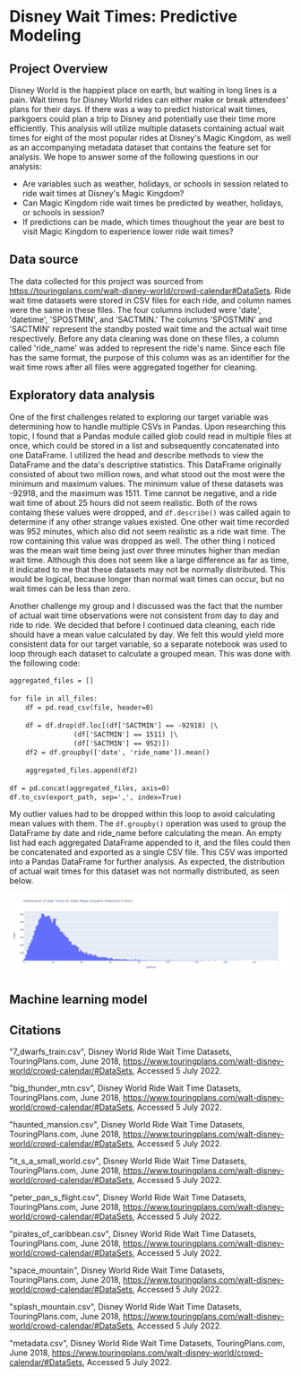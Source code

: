 # Disney Wait Times: Predictive Modeling

## Project Overview
Disney World is the happiest place on earth, but waiting in long lines is a pain.  Wait times for Disney World rides can either make or break attendees' plans for their days.  If there was a way to predict historical wait times, parkgoers could plan a trip to Disney and potentially use their time more efficiently.  This analysis will utilize multiple datasets containing actual wait times for eight of the most popular rides at Disney's Magic Kingdom, as well as an accompanying metadata dataset that contains the feature set for analysis.  We hope to answer some of the following questions in our analysis:
* Are variables such as weather, holidays, or schools in session related to ride wait times at Disney's Magic Kingdom?
* Can Magic Kingdom ride wait times be predicted by weather, holidays, or schools in session?
* If predictions can be made, which times thoughout the year are best to visit Magic Kingdom to experience lower ride wait times?

## Data source
The data collected for this project was sourced from https://touringplans.com/walt-disney-world/crowd-calendar#DataSets. Ride wait time datasets were stored in CSV files for each ride, and column names were the same in these files.  The four columns included were 'date', 'datetime', 'SPOSTMIN', and 'SACTMIN.'  The columns 'SPOSTMIN' and 'SACTMIN' represent the standby posted wait time and the actual wait time respectively.  Before any data cleaning was done on these files, a column called 'ride_name' was added to represent the ride's name.  Since each file has the same format, the purpose of this column was as an identifier for the wait time rows after all files were aggregated together for cleaning.

## Exploratory data analysis
One of the first challenges related to exploring our target variable was determining how to handle multiple CSVs in Pandas.  Upon researching this topic, I found that a Pandas module called glob could read in multiple files at once, which could be stored in a list and subsequently concatenated into one DataFrame.  I utilized the head and describe methods to view the DataFrame and the data's descriptive statistics.  This DataFrame originally consisted of about two million rows, and what stood out the most were the minimum and maximum values.  The minimum value of these datasets was -92918, and the maximum was 1511.  Time cannot be negative, and a ride wait time of about 25 hours did not seem realistic.  Both of the rows containg these values were dropped, and `df.describe()` was called again to determine if any other strange values existed.  One other wait time recorded was 952 minutes, which also did not seem realistic as a ride wait time.  The row containing this value was dropped as well.  The other thing I noticed was the mean wait time being just over three minutes higher than median wait time.  Although this does not seem like a large difference as far as time, it indicated to me that these datasets may not be normally distributed.  This would be logical, because longer than normal wait times can occur, but no wait times can be less than zero.

Another challenge my group and I discussed was the fact that the number of actual wait time observations were not consistent from day to day and ride to ride.  We decided that before I continued data cleaning, each ride should have a mean value calculated by day.  We felt this would yield more consistent data for our target variable, so a separate notebook was used to loop through each dataset to calculate a grouped mean.  This was done with the following code:
```
aggregated_files = []

for file in all_files:
    df = pd.read_csv(file, header=0)

    df = df.drop(df.loc[(df['SACTMIN'] == -92918) |\
                (df['SACTMIN'] == 1511) |\
                (df['SACTMIN'] == 952)])
    df2 = df.groupby(['date', 'ride_name']).mean()
    
    aggregated_files.append(df2)

df = pd.concat(aggregated_files, axis=0)
df.to_csv(export_path, sep=',', index=True)
```
My outlier values had to be dropped within this loop to avoid calculating mean values with them.  The `df.groupby()` operation was used to group the DataFrame by date and ride_name before calculating the mean.  An empty list had each aggregated DataFrame appended to it, and the files could then be concatenated and exported as a single CSV file.  This CSV was imported into a Pandas DataFrame for further analysis.  As expected, the distribution of actual wait times for this dataset was not normally distributed, as seen below.

![dist](https://github.com/Mots94/Disney_wait_times/blob/EDA_wait_times/Images/wait_time_dist_means.PNG)

## Machine learning model

## Citations
"7_dwarfs_train.csv", Disney World Ride Wait Time Datasets, TouringPlans.com, June 2018, 
    https://www.touringplans.com/walt-disney-world/crowd-calendar/#DataSets, Accessed 5 July 2022.

"big_thunder_mtn.csv", Disney World Ride Wait Time Datasets, TouringPlans.com, June 2018, 
    https://www.touringplans.com/walt-disney-world/crowd-calendar/#DataSets, Accessed 5 July 2022.

"haunted_mansion.csv", Disney World Ride Wait Time Datasets, TouringPlans.com, June 2018, 
    https://www.touringplans.com/walt-disney-world/crowd-calendar/#DataSets, Accessed 5 July 2022.

"it_s_a_small_world.csv", Disney World Ride Wait Time Datasets, TouringPlans.com, June 2018, 
    https://www.touringplans.com/walt-disney-world/crowd-calendar/#DataSets, Accessed 5 July 2022.

"peter_pan_s_flight.csv", Disney World Ride Wait Time Datasets, TouringPlans.com, June 2018, 
    https://www.touringplans.com/walt-disney-world/crowd-calendar/#DataSets, Accessed 5 July 2022.

"pirates_of_caribbean.csv", Disney World Ride Wait Time Datasets, TouringPlans.com, June 2018, 
    https://www.touringplans.com/walt-disney-world/crowd-calendar/#DataSets, Accessed 5 July 2022.

"space_mountain", Disney World Ride Wait Time Datasets, TouringPlans.com, June 2018, 
    https://www.touringplans.com/walt-disney-world/crowd-calendar/#DataSets, Accessed 5 July 2022.

"splash_mountain.csv", Disney World Ride Wait Time Datasets, TouringPlans.com, June 2018, 
    https://www.touringplans.com/walt-disney-world/crowd-calendar/#DataSets, Accessed 5 July 2022.

"metadata.csv", Disney World Ride Wait Time Datasets, TouringPlans.com, June 2018, 
    https://www.touringplans.com/walt-disney-world/crowd-calendar/#DataSets, Accessed 5 July 2022.
